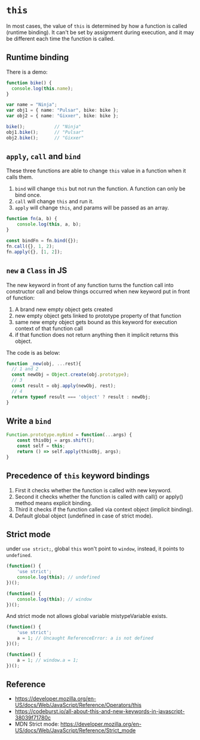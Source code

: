# `this`

In most cases, the value of `this` is determined by how a function is called (runtime binding). It can't be set by assignment during execution, and it may be different each time the function is called.

## Runtime binding

There is a demo:

```ts
function bike() {
  console.log(this.name);
}

var name = "Ninja";
var obj1 = { name: "Pulsar", bike: bike };
var obj2 = { name: "Gixxer", bike: bike };

bike();           // "Ninja"
obj1.bike();      // "Pulsar"
obj2.bike();      // "Gixxer"
```

## `apply`, `call` and `bind`

These three functions are able to change `this` value in a function when it calls them.

1. `bind` will change `this` but not run the function. A function can only be bind once.
2. `call` will change `this` and run it.
3. `apply` will change `this`, and params will be passed as an array.

```ts
function fn(a, b) {
    console.log(this, a, b);
}

const bindFn = fn.bind({});
fn.call({}, 1, 2);
fn.apply({}, [1, 2]);
```

## `new` a `Class` in JS

The new keyword in front of any function turns the function call into constructor call and below things occurred when new keyword put in front of function:

1. A brand new empty object gets created
2. new empty object gets linked to prototype property of that function
3. same new empty object gets bound as this keyword for execution context of that function call
4. if that function does not return anything then it implicit returns this object.

The code is as below:

```js
function _new(obj, ...rest){
  // 1 and 2
  const newObj = Object.create(obj.prototype);
  // 3
  const result = obj.apply(newObj, rest);
  // 4
  return typeof result === 'object' ? result : newObj;
}
```

## Write a `bind`

```js
Function.prototype.myBind = function(...args) {
	const thisObj = args.shift();
	const self = this;
	return () => self.apply(thisObj, args);
}
```

## Precedence of `this` keyword bindings

1. First it checks whether the function is called with new keyword.
2. Second it checks whether the function is called with call() or apply() method means explicit binding.
3. Third it checks if the function called via context object (implicit binding).
4. Default global object (undefined in case of strict mode).

## Strict mode

under `use strict;`, global `this` won't point to `window`, instead, it points to `undefined`.

```js
(function() {
    'use strict';
    console.log(this); // undefined
})();

(function() {
    console.log(this); // window
})();
```

And strict mode not allows global variable mistypeVariable exists.

```js
(function() {
    'use strict';
    a = 1; // Uncaught ReferenceError: a is not defined
})();

(function() {
    a = 1; // window.a = 1;
})();
```

## Reference

- <https://developer.mozilla.org/en-US/docs/Web/JavaScript/Reference/Operators/this>
- <https://codeburst.io/all-about-this-and-new-keywords-in-javascript-38039f71780c>
- MDN Strict mode: <https://developer.mozilla.org/en-US/docs/Web/JavaScript/Reference/Strict_mode>
